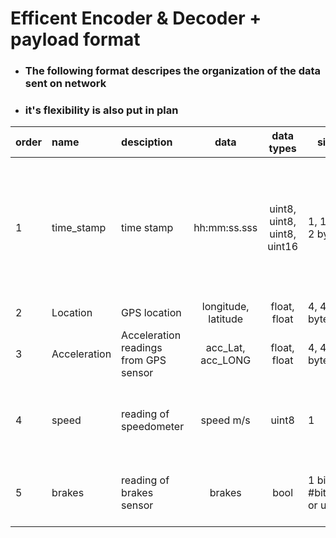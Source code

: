 # Efficent Encoder & Decoder + payload format

- ### The following format descripes the organization of the data sent on network
- ### it's flexibility is also put in plan

| order | name | desciption | data | data types | size | comment | 
| --- | :--- | :--- | :---: | :---: | --- | :--- |
| 1 | time_stamp | time stamp | hh:mm:ss.sss | uint8, uint8, uint8, uint16 | 1, 1, 1, 2 bytes | [get high clock precision](https://stackoverflow.com/a/72409769/3168875), may later be replaced with bitfield values for compression and throughput efficency  |
| 2 | Location | GPS location | longitude, latitude | float, float | 4, 4 bytes | |
| 3 | Acceleration | Acceleration readings from GPS sensor | acc_Lat, acc_LONG | float, float | 4, 4 bytes | | 
| 4 | speed | reading of speedometer | speed m/s | uint8 | 1 | data type may be for higher presicion when needed |
| 5 | brakes | reading of brakes sensor | brakes | bool | 1 bit #bitfield or uint8 | data size depends on existance of other bitfield data |
   